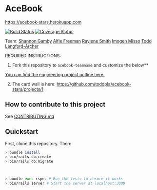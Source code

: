 # AceBook

https://acebook-stars.herokuapp.com

[![Build Status](https://travis-ci.com/toddpla/acebook-stars.svg?branch=master)](https://travis-ci.com/toddpla/acebook-stars)
[![Coverage Status](https://coveralls.io/repos/github/toddpla/acebook-stars/badge.svg?branch=master)](https://coveralls.io/github/toddpla/acebook-stars?branch=master)

Team:
[Shannon Gamby](https://github.com/shannongamby)
[Alfie Freeman](https://github.com/runticle)
[Raylene Smith](https://github.com/rsmith88)
[Imogen Misso](https://github.com/imogenmisso)
[Todd Langford-Archer](https://github.com/toddpla)

REQUIRED INSTRUCTIONS:

1. Fork this repository to `acebook-teamname` and customize
the below**

[You can find the engineering project outline here.](https://github.com/makersacademy/course/tree/master/engineering_projects/rails)

2. The card wall is here: https://github.com/toddpla/acebook-stars/projects/1

## How to contribute to this project
See [CONTRIBUTING.md](CONTRIBUTING.md)

## Quickstart

First, clone this repository. Then:

```bash
> bundle install
> bin/rails db:create
> bin/rails db:migrate



> bundle exec rspec # Run the tests to ensure it works
> bin/rails server # Start the server at localhost:3000
```
